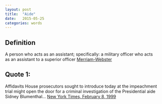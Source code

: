 ```yaml
---
layout: post
title:  "Aide"
date:   2015-05-25
categories: words
---
```


Definition
----------
A person who acts as an assistant; specifically: a military officer who acts as an assistant to a superior officer [Merriam-Webster]

Quote 1: 
--------
Affidavits House prosecutors sought to introduce today at the impeachment trial might open the door for a criminal investigation of the Presidential aide Sidney Blumenthal... [New York Times, February 8, 1999]

[Merriam-Webster]:   http://www.merriam-webster.com/dictionary/aide  
[New York Times, February 8, 1999]: http://www.nytimes.com/1999/02/09/us/the-president-s-trial-the-aide-inquiry-possible-after-affidavits.html


